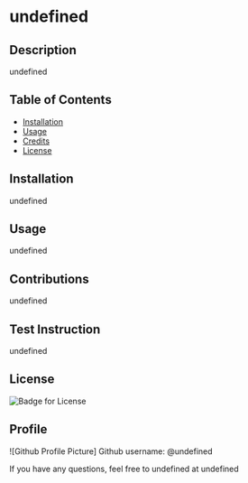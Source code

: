 # undefined

  ## Description 
  undefined
  
  ## Table of Contents
  * [Installation](#installation)
  * [Usage](#usage)
  * [Credits](#credits)
  * [License](#license)

  ## Installation 
  undefined
  
  ## Usage 
  undefined
  
  ## Contributions 
  undefined

  ## Test Instruction  
  undefined

  ## License 
  ![Badge for License](https://img.shields.io/github/undefined/undefined/undefined?color=green)

  ## Profile 
  ![Github Profile Picture]
  Github username: @undefined

  If you have any questions, feel free to undefined at undefined
